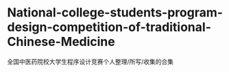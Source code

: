 # National-college-students-program-design-competition-of-traditional-Chinese-Medicine
全国中医药院校大学生程序设计竞赛个人整理/所写/收集的合集
